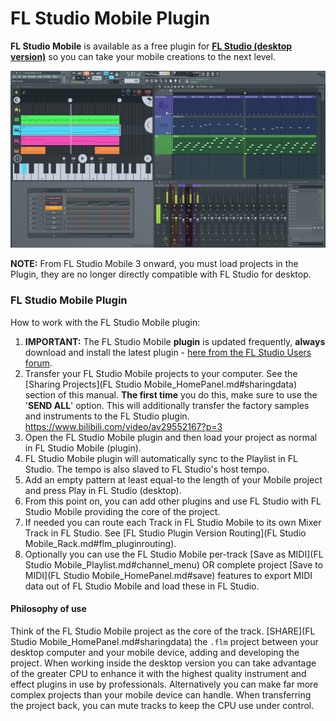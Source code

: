 # FL Studio Mobile Plugin

**FL Studio Mobile** is available as a free plugin for [**FL Studio (desktop version)**](http://www.image-line.com/flstudio/) so you can take your mobile creations to the next level.

![FL Studio Plugin](../assets/images/fl_studio_plugin.png)

**NOTE:** From FL Studio Mobile 3 onward, you must load projects in the Plugin, they are no longer directly compatible with FL Studio for desktop.

### FL Studio Mobile Plugin

How to work with the FL Studio Mobile plugin:

1. **IMPORTANT:** The FL Studio Mobile **plugin** is updated frequently, **always** download and install the latest plugin - [here from the FL Studio Users forum](http://support.image-line.com/redirect/flmobile_flplugin).
2. Transfer your FL Studio Mobile projects to your computer. See the [Sharing Projects](FL Studio Mobile_HomePanel.md#sharingdata) section of this manual. **The first time** you do this, make sure to use the '**SEND ALL**' option. This will additionally transfer the factory samples and instruments to the FL Studio plugin.
   https://www.bilibili.com/video/av29552167?p=3
3. Open the FL Studio Mobile plugin and then load your project as normal in FL Studio Mobile (plugin).
4. FL Studio Mobile plugin will automatically sync to the Playlist in FL Studio. The tempo is also slaved to FL Studio's host tempo.
5. Add an empty pattern at least equal-to the length of your Mobile project and press Play in FL Studio (desktop).
6. From this point on, you can add other plugins and use FL Studio with FL Studio Mobile providing the core of the project.
7. If needed you can route each Track in FL Studio Mobile to its own Mixer Track in FL Studio. See [FL Studio Plugin Version Routing](FL Studio Mobile_Rack.md#flm_pluginrouting).
8. Optionally you can use the FL Studio Mobile per-track [Save as MIDI](FL Studio Mobile_Playlist.md#channel_menu) OR complete project [Save to MIDI](FL Studio Mobile_HomePanel.md#save) features to export MIDI data out of FL Studio Mobile and load these in FL Studio.

#### Philosophy of use

Think of the FL Studio Mobile project as the core of the track. [SHARE](FL Studio Mobile_HomePanel.md#sharingdata) the `.flm` project between your desktop computer and your mobile device, adding and developing the project. When working inside the desktop version you can take advantage of the greater CPU to enhance it with the highest quality instrument and effect plugins in use by professionals. Alternatively you can make far more complex projects than your mobile device can handle. When transferring the project back, you can mute tracks to keep the CPU use under control.